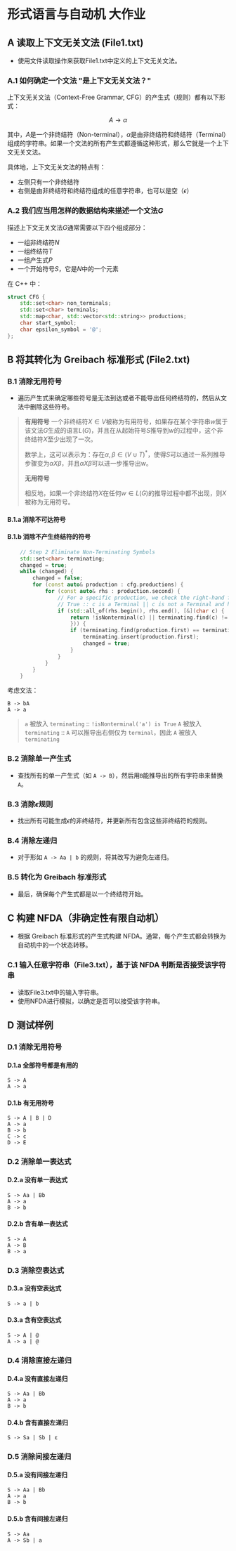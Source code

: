 # 形式语言与自动机 大作业

## A 读取上下文无关文法 (File1.txt)

- 使用文件读取操作来获取File1.txt中定义的上下文无关文法。


### A.1 如何确定一个文法 "是上下文无关文法？"

上下文无关文法（Context-Free Grammar, CFG）的产生式（规则）都有以下形式：

$$
A \rightarrow \alpha
$$

其中，$A$是一个非终结符（Non-terminal），$\alpha$是由非终结符和终结符（Terminal）组成的字符串。如果一个文法的所有产生式都遵循这种形式，那么它就是一个上下文无关文法。

具体地，上下文无关文法的特点有：
- 左侧只有一个非终结符
- 右侧是由非终结符和终结符组成的任意字符串，也可以是空（$\epsilon$）

### A.2 我们应当用怎样的数据结构来描述一个文法$G$

描述上下文无关文法$G$通常需要以下四个组成部分：
- 一组非终结符$N$
- 一组终结符$T$
- 一组产生式$P$
- 一个开始符号$S$，它是$N$中的一个元素


在 C++ 中：

```cpp
struct CFG {
    std::set<char> non_terminals;
    std::set<char> terminals;
    std::map<char, std::vector<std::string>> productions;
    char start_symbol;
    char epsilon_symbol = '@';
};
```

## B 将其转化为 Greibach 标准形式 (File2.txt)

### B.1 消除无用符号

- 遍历产生式来确定哪些符号是无法到达或者不能导出任何终结符的，然后从文法中删除这些符号。
>**有用符号**
>一个非终结符$X \in V$被称为有用符号，如果存在某个字符串$w$属于该文法$G$生成的语言$L(G)$，并且在从起始符号$S$推导到$w$的过程中，这个非终结符$X$至少出现了一次。
>
>数学上，这可以表示为：存在$\alpha, \beta \in (V \cup T)^*$，使得$S$可以通过一系列推导步骤变为$\alpha X \beta$，并且$\alpha X \beta$可以进一步推导出$w$。
>
>**无用符号**
>
>相反地，如果一个非终结符$X$在任何$w \in L(G)$的推导过程中都不出现，则$X$被称为无用符号。

#### B.1.a 消除不可达符号


#### B.1.b 消除不产生终结符的符号

```c++
    // Step 2 Eliminate Non-Terminating Symbols
    std::set<char> terminating;
    changed = true;
    while (changed) {
        changed = false;
        for (const auto& production : cfg.productions) {
            for (const auto& rhs : production.second) {
                // For a specific production, we check the right-hand first,
                // True :: c is a Terminal || c is not a Terminal and has been marked in the terminating
                if (std::all_of(rhs.begin(), rhs.end(), [&](char c) {
                    return !isNonterminal(c) || terminating.find(c) != terminating.end();
                    })) {
                    if (terminating.find(production.first) == terminating.end()) {
                        terminating.insert(production.first);
                        changed = true;
                    }
                }
            }
        }
    }
```

考虑文法：

```
B -> bA
A -> a
```
> `a` 被放入 `terminating` :: `!isNonterminal('a') is True`
> `A` 被放入 `terminating` :: `A` 可以推导出右侧仅为 `terminal`，因此 `A` 被放入 `terminating` 

### B.2 消除单一产生式

- 查找所有的单一产生式（如 `A -> B`），然后用`B`能推导出的所有字符串来替换`A`。

### B.3 消除$\epsilon$规则

- 找出所有可能生成$\epsilon$的非终结符，并更新所有包含这些非终结符的规则。

### B.4 消除左递归

- 对于形如 `A -> Aa | b` 的规则，将其改写为避免左递归。

### B.5 转化为 Greibach 标准形式

- 最后，确保每个产生式都是以一个终结符开始。

## C 构建 NFDA（非确定性有限自动机）

- 根据 Greibach 标准形式的产生式构建 NFDA。通常，每个产生式都会转换为自动机中的一个状态转移。

### C.1 输入任意字符串（File3.txt），基于该 NFDA 判断是否接受该字符串

- 读取File3.txt中的输入字符串。
- 使用NFDA进行模拟，以确定是否可以接受该字符串。


## D 测试样例

### D.1 消除无用符号

#### D.1.a 全部符号都是有用的

```plain text
S -> A
A -> a
```

#### D.1.b 有无用符号

```plain text
S -> A | B | D
A -> a
B -> b
C -> c
D -> E
```

### D.2 消除单一表达式

#### D.2.a 没有单一表达式

```plain text
S -> Aa | Bb
A -> a
B -> b
```

#### D.2.b 含有单一表达式

```plain text
S -> A
A -> B
B -> a
```

### D.3 消除空表达式

#### D.3.a 没有空表达式

```plain text
S -> a | b
```

#### D.3.a 含有空表达式

```plain text
S -> A | @
A -> a | @
```

### D.4 消除直接左递归

#### D.4.a 没有直接左递归

```plain text
S -> Aa | Bb
A -> a
B -> b
```

#### D.4.b 含有直接左递归

```plain text
S -> Sa | Sb | ε
```

### D.5 消除间接左递归

#### D.5.a 没有间接左递归

```plain text
S -> Aa | Bb
A -> a
B -> b
```

#### D.5.b 含有间接左递归

```plain text
S -> Aa
A -> Sb | a
```
